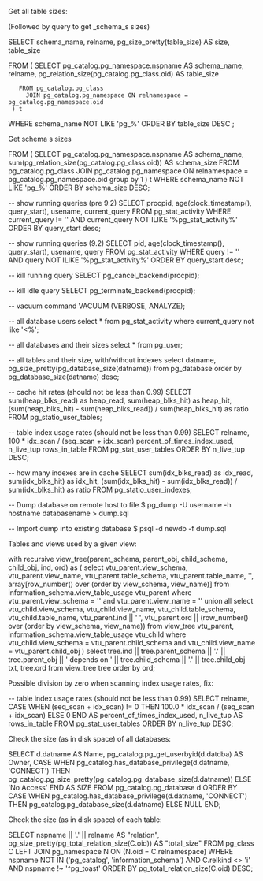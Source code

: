 Get all table sizes:

(Followed by query to get _schema_s sizes)

SELECT
  schema_name,
  relname,
  pg_size_pretty(table_size) AS size,
  table_size

FROM (
       SELECT
         pg_catalog.pg_namespace.nspname           AS schema_name,
         relname,
         pg_relation_size(pg_catalog.pg_class.oid) AS table_size

       FROM pg_catalog.pg_class
         JOIN pg_catalog.pg_namespace ON relnamespace = pg_catalog.pg_namespace.oid
     ) t
WHERE schema_name NOT LIKE 'pg_%'
ORDER BY table_size DESC
;

Get schema s sizes

FROM (
       SELECT
         pg_catalog.pg_namespace.nspname                AS schema_name,
         sum(pg_relation_size(pg_catalog.pg_class.oid)) AS schema_size
       FROM pg_catalog.pg_class
         JOIN pg_catalog.pg_namespace ON relnamespace = pg_catalog.pg_namespace.oid
       group by 1
     ) t
WHERE schema_name NOT LIKE 'pg_%'
ORDER BY schema_size DESC;



-- show running queries (pre 9.2)
SELECT procpid, age(clock_timestamp(), query_start), usename, current_query 
FROM pg_stat_activity 
WHERE current_query != '<IDLE>' AND current_query NOT ILIKE '%pg_stat_activity%' 
ORDER BY query_start desc;

-- show running queries (9.2)
SELECT pid, age(clock_timestamp(), query_start), usename, query 
FROM pg_stat_activity 
WHERE query != '<IDLE>' AND query NOT ILIKE '%pg_stat_activity%' 
ORDER BY query_start desc;

-- kill running query
SELECT pg_cancel_backend(procpid);

-- kill idle query
SELECT pg_terminate_backend(procpid);

-- vacuum command
VACUUM (VERBOSE, ANALYZE);

-- all database users
select * from pg_stat_activity where current_query not like '<%';

-- all databases and their sizes
select * from pg_user;

-- all tables and their size, with/without indexes
select datname, pg_size_pretty(pg_database_size(datname))
from pg_database
order by pg_database_size(datname) desc;

-- cache hit rates (should not be less than 0.99)
SELECT sum(heap_blks_read) as heap_read, sum(heap_blks_hit)  as heap_hit, (sum(heap_blks_hit) - sum(heap_blks_read)) / sum(heap_blks_hit) as ratio
FROM pg_statio_user_tables;

-- table index usage rates (should not be less than 0.99)
SELECT relname, 100 * idx_scan / (seq_scan + idx_scan) percent_of_times_index_used, n_live_tup rows_in_table
FROM pg_stat_user_tables 
ORDER BY n_live_tup DESC;

-- how many indexes are in cache
SELECT sum(idx_blks_read) as idx_read, sum(idx_blks_hit)  as idx_hit, (sum(idx_blks_hit) - sum(idx_blks_read)) / sum(idx_blks_hit) as ratio
FROM pg_statio_user_indexes;

-- Dump database on remote host to file
$ pg_dump -U username -h hostname databasename > dump.sql

-- Import dump into existing database
$ psql -d newdb -f dump.sql


Tables and views used by a given view:

with recursive view_tree(parent_schema, parent_obj, child_schema, child_obj, ind, ord) as 
(
  select vtu_parent.view_schema, vtu_parent.view_name, 
    vtu_parent.table_schema, vtu_parent.table_name, 
    '', array[row_number() over (order by view_schema, view_name)]
  from information_schema.view_table_usage vtu_parent
  where vtu_parent.view_schema = '<SCHEMA NAME>' and vtu_parent.view_name = '<VIEW NAME>'
  union all
  select vtu_child.view_schema, vtu_child.view_name, 
    vtu_child.table_schema, vtu_child.table_name, 
    vtu_parent.ind || '  ', 
    vtu_parent.ord || (row_number() over (order by view_schema, view_name))
  from view_tree vtu_parent, information_schema.view_table_usage vtu_child
  where vtu_child.view_schema = vtu_parent.child_schema 
  and vtu_child.view_name = vtu_parent.child_obj
) 
select tree.ind || tree.parent_schema || '.' || tree.parent_obj 
  || ' depends on ' || tree.child_schema || '.' || tree.child_obj txt, tree.ord
from view_tree tree
order by ord;


Possible division by zero when scanning index usage rates, fix:

-- table index usage rates (should not be less than 0.99)
SELECT relname, 
  CASE WHEN (seq_scan + idx_scan) != 0
    THEN 100.0 * idx_scan / (seq_scan + idx_scan) 
    ELSE 0
  END AS percent_of_times_index_used,
  n_live_tup AS rows_in_table
FROM pg_stat_user_tables 
ORDER BY n_live_tup DESC;


Check the size (as in disk space) of all databases:

SELECT d.datname AS Name, pg_catalog.pg_get_userbyid(d.datdba) AS Owner,
  CASE WHEN pg_catalog.has_database_privilege(d.datname, 'CONNECT')
    THEN pg_catalog.pg_size_pretty(pg_catalog.pg_database_size(d.datname)) 
    ELSE 'No Access' 
  END AS SIZE 
FROM pg_catalog.pg_database d 
ORDER BY 
  CASE WHEN pg_catalog.has_database_privilege(d.datname, 'CONNECT') 
    THEN pg_catalog.pg_database_size(d.datname)
    ELSE NULL 
  END;

Check the size (as in disk space) of each table:

SELECT nspname || '.' || relname AS "relation",
   pg_size_pretty(pg_total_relation_size(C.oid)) AS "total_size"
 FROM pg_class C
 LEFT JOIN pg_namespace N ON (N.oid = C.relnamespace)
 WHERE nspname NOT IN ('pg_catalog', 'information_schema')
   AND C.relkind <> 'i'
   AND nspname !~ '^pg_toast'
 ORDER BY pg_total_relation_size(C.oid) DESC;
 
 
 
